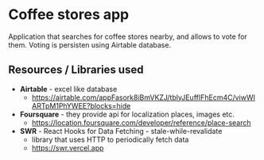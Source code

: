 # Coffee stores app
Application that searches for coffee stores nearby, and allows to vote for them. Voting is persisten using Airtable database.

## Resources / Libraries used
- **Airtable** - excel like database
  - https://airtable.com/appFasork8iBmVKZJ/tblyJEuffIFhEcm4C/viwWIARTpM1PhYWEE?blocks=hide
- **Foursquare** - they provide api for localization places, images etc.
  - https://location.foursquare.com/developer/reference/place-search 
- **SWR** - React Hooks for Data Fetching - stale-while-revalidate 
  - library that uses HTTP to periodically fetch data
  - https://swr.vercel.app
